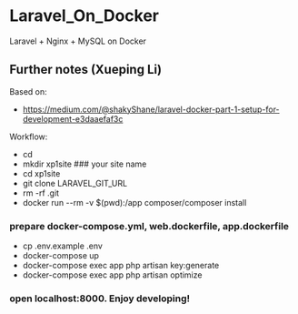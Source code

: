 # Laravel_On_Docker
Laravel + Nginx + MySQL on Docker 

## Further notes (Xueping Li)
Based on:
- https://medium.com/@shakyShane/laravel-docker-part-1-setup-for-development-e3daaefaf3c

Workflow:

* cd
* mkdir xp1site ### your site name
* cd xp1site
* git clone LARAVEL_GIT_URL
* rm -rf .git
* docker run --rm -v $(pwd):/app composer/composer install
### prepare docker-compose.yml, web.dockerfile, app.dockerfile
* cp .env.example .env
* docker-compose up
* docker-compose exec app php artisan key:generate
* docker-compose exec app php artisan optimize
### open localhost:8000. Enjoy developing!
